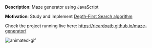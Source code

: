 **Description**: Maze generator using JavaScript

**Motivation**: Study and implement [Depth-First Search algorithm](https://en.wikipedia.org/wiki/Depth-first_search)

Check the project running live here: https://ricardoatb.github.io/maze-generator/

![animated-gif](https://github.com/RicardoATB/maze-generator/blob/master/output/output.gif)
